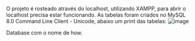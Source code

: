 O projeto é rosteado através do localhost, utilizando XAMPP, para abrir o localhost precisa estar funcionando.
As tabelas foram criados no MySQL 8.0 Command Line Client - Unicode, abaixo um print das tabelas:
![image](https://github.com/felipereinertpilloni/how6/assets/163592593/16fa8620-8efd-41da-994d-943c1c3f2076)

Database com o nome de how.
